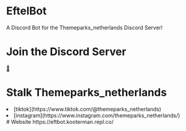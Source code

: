 # EftelBot
A Discord Bot for the Themeparks_netherlands Discord Server!
# Join the Discord Server
[🎢](https://discord.gg/d8FC3abFMy)
# Stalk Themeparks_netherlands
<li>[tiktok](https://www.tiktok.com/@themeparks_netherlands)</li>
<li>[instagram](https://www.instagram.com/themeparks_netherlands/)</li>
# Website
https://eftbot.kooterman.repl.co/